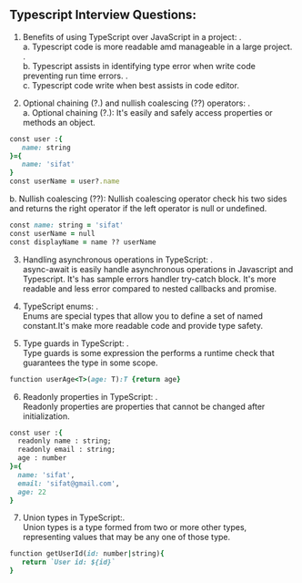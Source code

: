 ## Typescript Interview Questions:

1. Benefits of using TypeScript over JavaScript in a project: .\
   a. Typescript code is more readable amd manageable in a large project. .\
   b. Typescript assists in identifying type error when write code preventing run time errors. .\
   c. Typescript code write when best assists in code editor.

2. Optional chaining (?.) and nullish coalescing (??) operators: .\
 a. Optional chaining (?.): It's easily and safely access properties or methods an object. 
 ```ruby
 const user :{
    name: string
 }={
    name: 'sifat'
 } 
 const userName = user?.name
 ``` 
 b.  Nullish coalescing (??): Nullish coalescing operator check his two sides and returns the right operator if the left operator is null or undefined. 
 ```ruby
 const name: string = 'sifat' 
 const userName = null 
 const displayName = name ?? userName
 ``` 

3. Handling asynchronous operations in TypeScript: .\
 async-await is easily handle asynchronous operations in Javascript and Typescript. It's has sample errors handler try-catch block. It's more readable and less error compared to nested callbacks and promise.

4. TypeScript enums: .\
 Enums are special types that allow you to define a set of named constant.It's make more readable code and provide type safety.

5. Type guards in TypeScript: .\
 Type guards is some expression the performs a runtime check that guarantees the type in some scope. 
 ```ruby
 function userAge<T>(age: T):T {return age}
 ``` 
6. Readonly properties in TypeScript: .\
 Readonly properties are properties that cannot be changed after initialization. 
  ```ruby
  const user :{
    readonly name : string;
    readonly email : string;
    age : number
  }={
    name: 'sifat',
    email: 'sifat@gmail.com',
    age: 22
  }
  ```

7. Union types in TypeScript:.\
 Union types is a type formed from two or more other types, representing values that may be any one of those type. 
 ```ruby
 function getUserId(id: number|string){
    return `User id: ${id}`
 }
 ```
 